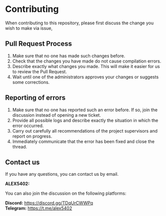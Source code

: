 # Contributing

When contributing to this repository, please first discuss the change you wish to make via issue,

## Pull Request Process

1. Make sure that no one has made such changes before.
2. Check that the changes you have made do not cause compilation errors.
3. Describe exactly what changes you made. This will make it easier for us to review the Pull Request.
4. Wait until one of the administrators approves your changes or suggests some corrections.

## Reporting of errors

1. Make sure that no one has reported such an error before. If so, join the discussion instead of opening a new ticket.
2. Provide all possible logs and describe exactly the situation in which the error occurred.
3. Carry out carefully all recommendations of the project supervisors and report on progress.
4. Immediately communicate that the error has been fixed and close the thread. 

## Contact us

If you have any questions, you can contact us by email. 

**ALEX5402:** <bd> <br />


You can also join the discussion on the following platforms:

**Discord:** <https://discord.gg/TDqUrCWWPq> <br />
**Telegram:** <https://t.me/alex5402> <br />

